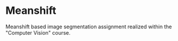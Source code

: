 # Meanshift
Meanshift based image segmentation assignment realized within the "Computer Vision" course.

